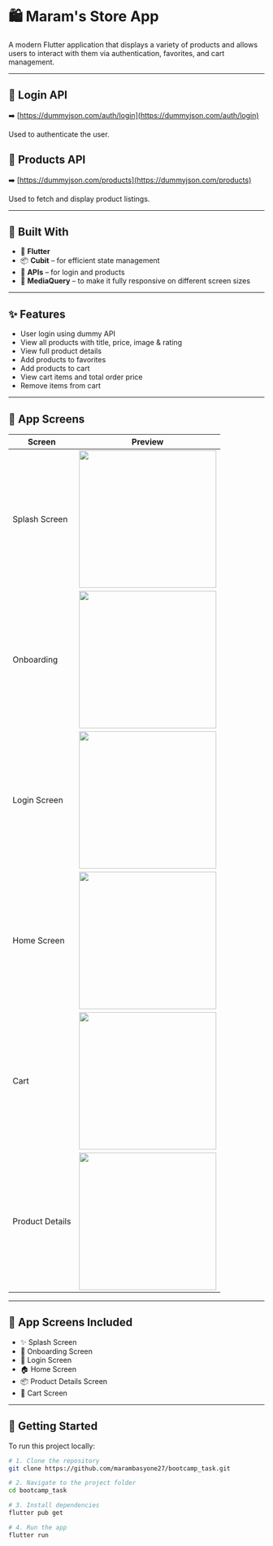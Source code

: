 # 🛍️ Maram's Store App

A modern Flutter application that displays a variety of products and allows users to interact with them via authentication, favorites, and cart management.

---

## 🔐 Login API

➡️ [https://dummyjson.com/auth/login](https://dummyjson.com/auth/login)

Used to authenticate the user.

## 🛒 Products API

➡️ [https://dummyjson.com/products](https://dummyjson.com/products)

Used to fetch and display product listings.

---

## 🧠 Built With

- 💙 **Flutter**
- 📦 **Cubit** – for efficient state management
- 🔗 **APIs** – for login and products
- 📱 **MediaQuery** – to make it fully responsive on different screen sizes

---

## ✨ Features

- User login using dummy API
- View all products with title, price, image & rating
- View full product details
- Add products to favorites
- Add products to cart
- View cart items and total order price
- Remove items from cart

---

## 📱 App Screens

| Screen             | Preview |
|--------------------|---------|
| Splash Screen      | <img src="https://github.com/marambasyone27/bootcamp_task/blob/main/screenshots/splashScreen.png" width="270"/> |
| Onboarding         | <img src="https://github.com/marambasyone27/bootcamp_task/blob/main/screenshots/onboarding.png" width="270"/> |
| Login Screen       | <img src="https://github.com/marambasyone27/bootcamp_task/blob/main/screenshots/login%20screen.png" width="270"/> |
| Home Screen        | <img src="https://github.com/marambasyone27/bootcamp_task/blob/main/screenshots/home%20screen.png" width="270"/> |
| Cart               | <img src="https://github.com/marambasyone27/bootcamp_task/blob/main/screenshots/cart.png" width="270"/> |
| Product Details    | <img src="https://github.com/marambasyone27/bootcamp_task/blob/main/screenshots/product%20details.png" width="270"/> |

---

## 🧾 App Screens Included

- ✨ Splash Screen  
- 📝 Onboarding Screen  
- 🔐 Login Screen  
- 🏠 Home Screen  
- 📦 Product Details Screen  
- 🛒 Cart Screen  

---

## 🚀 Getting Started

To run this project locally:

```bash
# 1. Clone the repository
git clone https://github.com/marambasyone27/bootcamp_task.git

# 2. Navigate to the project folder
cd bootcamp_task

# 3. Install dependencies
flutter pub get

# 4. Run the app
flutter run
